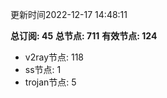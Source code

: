 更新时间2022-12-17 14:48:11

**总订阅: 45**
**总节点: 711**
**有效节点: 124**
- v2ray节点: 118
- ss节点: 1
- trojan节点: 5
